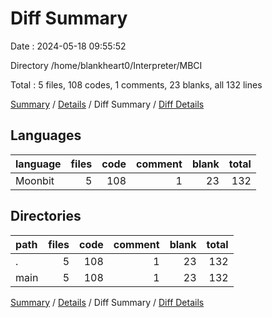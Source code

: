 # Diff Summary

Date : 2024-05-18 09:55:52

Directory /home/blankheart0/Interpreter/MBCI

Total : 5 files,  108 codes, 1 comments, 23 blanks, all 132 lines

[Summary](results.md) / [Details](details.md) / Diff Summary / [Diff Details](diff-details.md)

## Languages
| language | files | code | comment | blank | total |
| :--- | ---: | ---: | ---: | ---: | ---: |
| Moonbit | 5 | 108 | 1 | 23 | 132 |

## Directories
| path | files | code | comment | blank | total |
| :--- | ---: | ---: | ---: | ---: | ---: |
| . | 5 | 108 | 1 | 23 | 132 |
| main | 5 | 108 | 1 | 23 | 132 |

[Summary](results.md) / [Details](details.md) / Diff Summary / [Diff Details](diff-details.md)